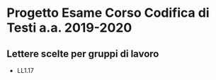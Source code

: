 # Progetto Esame Corso Codifica di Testi a.a. 2019-2020

## Lettere scelte per gruppi di lavoro

* LL1.17